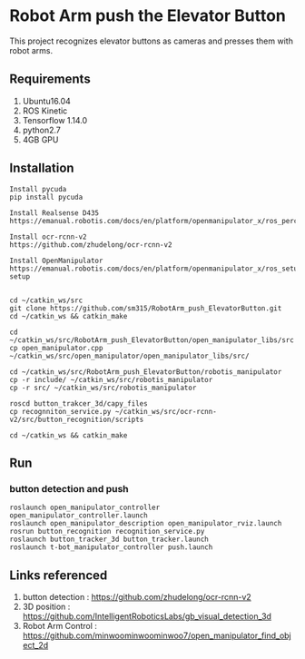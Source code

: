 # Robot Arm push the Elevator Button
This project recognizes elevator buttons as cameras and presses them with robot arms.

## Requirements
1. Ubuntu16.04
2. ROS Kinetic
3. Tensorflow 1.14.0 
4. python2.7
5. 4GB GPU

## Installation
```
Install pycuda
pip install pycuda

Install Realsense D435
https://emanual.robotis.com/docs/en/platform/openmanipulator_x/ros_perceptions/

Install ocr-rcnn-v2
https://github.com/zhudelong/ocr-rcnn-v2

Install OpenManipulator
https://emanual.robotis.com/docs/en/platform/openmanipulator_x/ros_setup/#ros-setup


cd ~/catkin_ws/src
git clone https://github.com/sm315/RobotArm_push_ElevatorButton.git
cd ~/catkin_ws && catkin_make

cd ~/catkin_ws/src/RobotArm_push_ElevatorButton/open_manipulator_libs/src
cp open_manipulator.cpp ~/catkin_ws/src/open_manipulator/open_manipulator_libs/src/

cd ~/catkin_ws/src/RobotArm_push_ElevatorButton/robotis_manipulator
cp -r include/ ~/catkin_ws/src/robotis_manipulator
cp -r src/ ~/catkin_ws/src/robotis_manipulator

roscd button_trakcer_3d/capy_files
cp recognniton_service.py ~/catkin_ws/src/ocr-rcnn-v2/src/button_recognition/scripts

cd ~/catkin_ws && catkin_make
```

## Run
### button detection and push
```
roslaunch open_manipulator_controller open_manipulator_controller.launch
roslaunch open_manipulator_description open_manipulator_rviz.launch 
rosrun button_recognition recognition_service.py
roslaunch button_tracker_3d button_tracker.launch
roslaunch t-bot_manipulator_controller push.launch
```

## Links referenced
1.  button detection : https://github.com/zhudelong/ocr-rcnn-v2
2.  3D position : https://github.com/IntelligentRoboticsLabs/gb_visual_detection_3d
3.  Robot Arm Control : https://github.com/minwoominwoominwoo7/open_manipulator_find_object_2d
